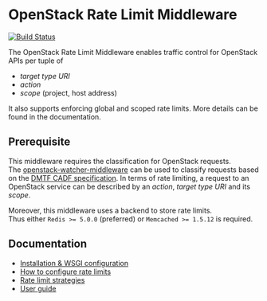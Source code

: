 OpenStack Rate Limit Middleware
===============================

[![Build Status](https://travis-ci.org/sapcc/openstack-rate-limit-middleware.svg?branch=master)](https://travis-ci.org/sapcc/openstack-rate-limit-middleware)

The OpenStack Rate Limit Middleware enables traffic control for OpenStack APIs per tuple of
- *target type URI*
- *action*
- *scope* (project, host address)

It also supports enforcing global and scoped rate limits.
More details can be found in the documentation.

## Prerequisite

This middleware requires the classification for OpenStack requests.  
The [openstack-watcher-middleware](https://github.com/sapcc/openstack-watcher-middleware) can be used to classify requests
based on the [DMTF CADF specification](https://www.dmtf.org/standards/cadf).
In terms of rate limiting, a request to an OpenStack service can be described by an *action*, *target type URI* and its *scope*.

Moreover, this middleware uses a backend to store rate limits.  
Thus either `Redis >= 5.0.0` (preferred) or `Memcached >= 1.5.12` is required.

## Documentation

- [Installation & WSGI configuration](./docs/install.md)
- [How to configure rate limits](./docs/configure.md)
- [Rate limit strategies](./docs/strategies.md#strategies)
- [User guide](./docs/user)
